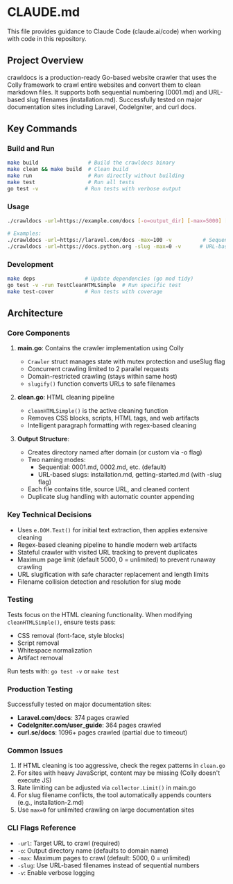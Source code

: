 # CLAUDE.md

This file provides guidance to Claude Code (claude.ai/code) when working with code in this repository.

## Project Overview

crawldocs is a production-ready Go-based website crawler that uses the Colly framework to crawl entire websites and convert them to clean markdown files. It supports both sequential numbering (0001.md) and URL-based slug filenames (installation.md). Successfully tested on major documentation sites including Laravel, CodeIgniter, and curl docs.

## Key Commands

### Build and Run
```bash
make build                # Build the crawldocs binary
make clean && make build  # Clean build
make run                  # Run directly without building
make test                 # Run all tests
go test -v               # Run tests with verbose output
```

### Usage
```bash
./crawldocs -url=https://example.com/docs [-o=output_dir] [-max=5000] [-slug] [-v]

# Examples:
./crawldocs -url=https://laravel.com/docs -max=100 -v          # Sequential naming
./crawldocs -url=https://docs.python.org -slug -max=0 -v      # URL-based slugs, unlimited pages
```

### Development
```bash
make deps                # Update dependencies (go mod tidy)
go test -v -run TestCleanHTMLSimple  # Run specific test
make test-cover          # Run tests with coverage
```

## Architecture

### Core Components

1. **main.go**: Contains the crawler implementation using Colly
   - `Crawler` struct manages state with mutex protection and useSlug flag
   - Concurrent crawling limited to 2 parallel requests
   - Domain-restricted crawling (stays within same host)
   - `slugify()` function converts URLs to safe filenames

2. **clean.go**: HTML cleaning pipeline
   - `cleanHTMLSimple()` is the active cleaning function
   - Removes CSS blocks, scripts, HTML tags, and web artifacts
   - Intelligent paragraph formatting with regex-based cleaning

3. **Output Structure**: 
   - Creates directory named after domain (or custom via -o flag)
   - Two naming modes:
     - Sequential: 0001.md, 0002.md, etc. (default)
     - URL-based slugs: installation.md, getting-started.md (with -slug flag)
   - Each file contains title, source URL, and cleaned content
   - Duplicate slug handling with automatic counter appending

### Key Technical Decisions

- Uses `e.DOM.Text()` for initial text extraction, then applies extensive cleaning
- Regex-based cleaning pipeline to handle modern web artifacts
- Stateful crawler with visited URL tracking to prevent duplicates
- Maximum page limit (default 5000, 0 = unlimited) to prevent runaway crawling
- URL slugification with safe character replacement and length limits
- Filename collision detection and resolution for slug mode

### Testing

Tests focus on the HTML cleaning functionality. When modifying `cleanHTMLSimple()`, ensure tests pass:
- CSS removal (font-face, style blocks)
- Script removal
- Whitespace normalization
- Artifact removal

Run tests with: `go test -v` or `make test`

### Production Testing

Successfully tested on major documentation sites:
- **Laravel.com/docs**: 374 pages crawled
- **CodeIgniter.com/user_guide**: 364 pages crawled  
- **curl.se/docs**: 1096+ pages crawled (partial due to timeout)

### Common Issues

1. If HTML cleaning is too aggressive, check the regex patterns in `clean.go`
2. For sites with heavy JavaScript, content may be missing (Colly doesn't execute JS)
3. Rate limiting can be adjusted via `collector.Limit()` in main.go
4. For slug filename conflicts, the tool automatically appends counters (e.g., installation-2.md)
5. Use `max=0` for unlimited crawling on large documentation sites

### CLI Flags Reference

- `-url`: Target URL to crawl (required)
- `-o`: Output directory name (defaults to domain name)
- `-max`: Maximum pages to crawl (default: 5000, 0 = unlimited)  
- `-slug`: Use URL-based filenames instead of sequential numbers
- `-v`: Enable verbose logging